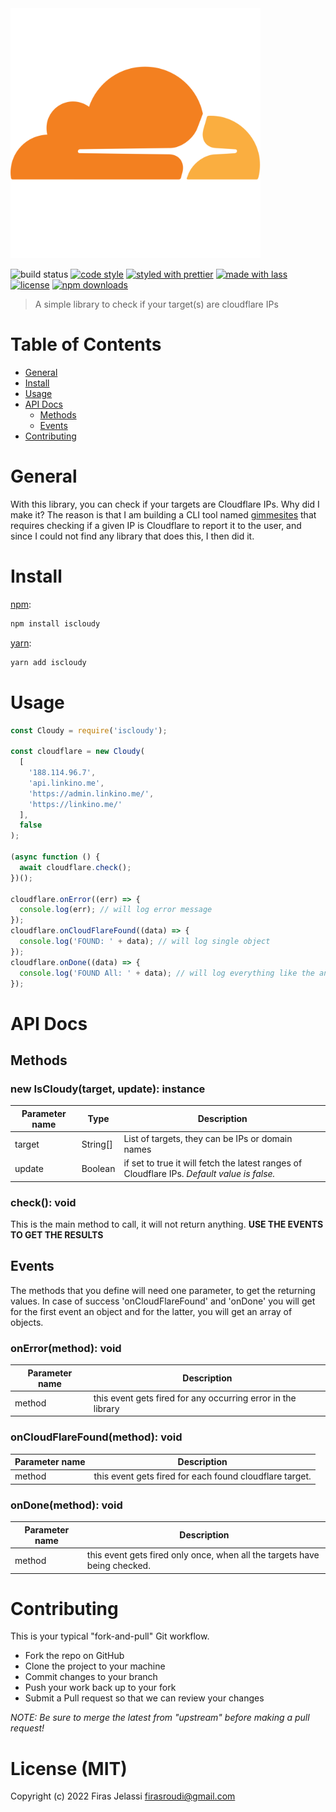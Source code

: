 <img alt="main-logo" src="logo/logo.png" width="400">


![build status](https://circleci.com/gh/Friscas/IsCloudy.svg?style=shield)
[![code style](https://img.shields.io/badge/code_style-XO-5ed9c7.svg)](https://github.com/sindresorhus/xo)
[![styled with prettier](https://img.shields.io/badge/styled_with-prettier-ff69b4.svg)](https://github.com/prettier/prettier)
[![made with lass](https://img.shields.io/badge/made_with-lass-95CC28.svg)](https://lass.js.org)
[![license](https://img.shields.io/github/license/Friscas/iscloudy.svg)](LICENSE)
[![npm downloads](https://img.shields.io/npm/dt/iscloudy.svg)](https://npm.im/iscloudy)

> A simple library to check if your target(s) are cloudflare IPs

# Table of Contents

- [General](#general)
- [Install](#install)
- [Usage](#usage)
- [API Docs](#api-docs)
  - [Methods](#methods)
  - [Events](#events)
- [Contributing](#contributing)

# General
With this library, you can check if your targets are Cloudflare IPs. Why did I make it? The reason is that I am building a CLI tool named [gimmesites](https://github.com/Friscas/gimmesites) that requires checking if a given IP is Cloudflare to report it to the user, and since I could not find any library that does this, I then did it.

# Install

[npm][]:

```sh
npm install iscloudy
```

[yarn][]:

```sh
yarn add iscloudy
```

# Usage

```js
const Cloudy = require('iscloudy');

const cloudflare = new Cloudy(
  [
    '188.114.96.7',
    'api.linkino.me',
    'https://admin.linkino.me/',
    'https://linkino.me/'
  ],
  false
);

(async function () {
  await cloudflare.check();
})();

cloudflare.onError((err) => {
  console.log(err); // will log error message
});
cloudflare.onCloudFlareFound((data) => {
  console.log('FOUND: ' + data); // will log single object
});
cloudflare.onDone((data) => {
  console.log('FOUND All: ' + data); // will log everything like the anonymous function above
});
```

# API Docs

## Methods

### new IsCloudy(target, update): instance

| Parameter name | Type            | Description                                                                                                   |
| -------------- | --------------- | ------------------------------------------------------------------------------------------------------------- |
| target         | String[] |  List of targets, they can be IPs or domain names                                         |
| update         | Boolean         | if set to true it will fetch the latest ranges of Cloudflare IPs. *Default value is false.* |

### check(): void

This is the main method to call, it will not return anything. **USE THE EVENTS TO GET THE RESULTS**

## Events

The methods that you define will need one parameter, to get the returning values. In case of success 'onCloudFlareFound' and 'onDone' you will get for the first event an object and for the latter, you will get an array of objects.

### onError(method): void

| Parameter name | Description                                                  |
| -------------- | ------------------------------------------------------------ |
| method         | this event gets fired for any occurring error in the library |

### onCloudFlareFound(method): void

| Parameter name| Description                                            |
| ----------- | ------------------------------------------------------ |
| method      | this event gets fired for each found cloudflare target. |

### onDone(method): void

| Parameter name | Description                                                                  |
| ----------- | ---------------------------------------------------------------------------- |
| method      | this event gets fired only once, when all the targets have being checked. |

# Contributing

This is your typical "fork-and-pull" Git workflow.

- Fork the repo on GitHub
- Clone the project to your machine
- Commit changes to your branch
- Push your work back up to your fork
- Submit a Pull request so that we can review your changes

_NOTE: Be sure to merge the latest from "upstream" before making a pull request!_

# License (MIT)

Copyright (c) 2022 Firas Jelassi <firasroudi@gmail.com>

##

[npm]: https://www.npmjs.com/
[yarn]: https://yarnpkg.com/
